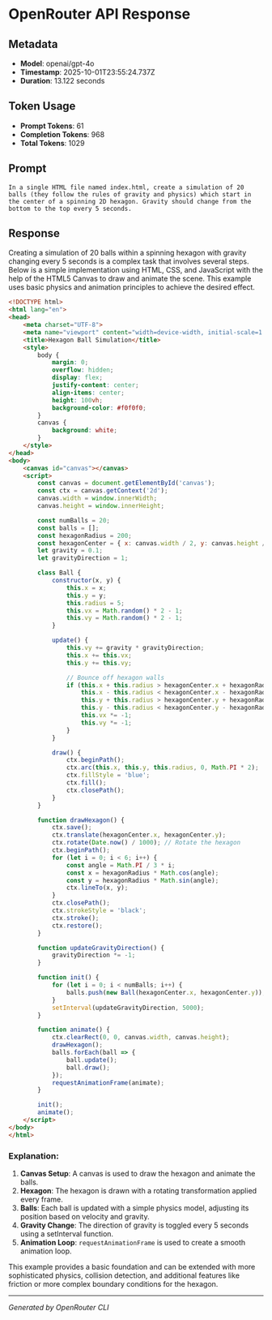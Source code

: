 # OpenRouter API Response

## Metadata
- **Model**: openai/gpt-4o
- **Timestamp**: 2025-10-01T23:55:24.737Z
- **Duration**: 13.122 seconds

## Token Usage
- **Prompt Tokens**: 61
- **Completion Tokens**: 968
- **Total Tokens**: 1029

## Prompt
```
In a single HTML file named index.html, create a simulation of 20 balls (they follow the rules of gravity and physics) which start in the center of a spinning 2D hexagon. Gravity should change from the bottom to the top every 5 seconds.

```

## Response
Creating a simulation of 20 balls within a spinning hexagon with gravity changing every 5 seconds is a complex task that involves several steps. Below is a simple implementation using HTML, CSS, and JavaScript with the help of the HTML5 Canvas to draw and animate the scene. This example uses basic physics and animation principles to achieve the desired effect.

```html
<!DOCTYPE html>
<html lang="en">
<head>
    <meta charset="UTF-8">
    <meta name="viewport" content="width=device-width, initial-scale=1.0">
    <title>Hexagon Ball Simulation</title>
    <style>
        body {
            margin: 0;
            overflow: hidden;
            display: flex;
            justify-content: center;
            align-items: center;
            height: 100vh;
            background-color: #f0f0f0;
        }
        canvas {
            background: white;
        }
    </style>
</head>
<body>
    <canvas id="canvas"></canvas>
    <script>
        const canvas = document.getElementById('canvas');
        const ctx = canvas.getContext('2d');
        canvas.width = window.innerWidth;
        canvas.height = window.innerHeight;

        const numBalls = 20;
        const balls = [];
        const hexagonRadius = 200;
        const hexagonCenter = { x: canvas.width / 2, y: canvas.height / 2 };
        let gravity = 0.1;
        let gravityDirection = 1;

        class Ball {
            constructor(x, y) {
                this.x = x;
                this.y = y;
                this.radius = 5;
                this.vx = Math.random() * 2 - 1;
                this.vy = Math.random() * 2 - 1;
            }

            update() {
                this.vy += gravity * gravityDirection;
                this.x += this.vx;
                this.y += this.vy;

                // Bounce off hexagon walls
                if (this.x + this.radius > hexagonCenter.x + hexagonRadius ||
                    this.x - this.radius < hexagonCenter.x - hexagonRadius ||
                    this.y + this.radius > hexagonCenter.y + hexagonRadius ||
                    this.y - this.radius < hexagonCenter.y - hexagonRadius) {
                    this.vx *= -1;
                    this.vy *= -1;
                }
            }

            draw() {
                ctx.beginPath();
                ctx.arc(this.x, this.y, this.radius, 0, Math.PI * 2);
                ctx.fillStyle = 'blue';
                ctx.fill();
                ctx.closePath();
            }
        }

        function drawHexagon() {
            ctx.save();
            ctx.translate(hexagonCenter.x, hexagonCenter.y);
            ctx.rotate(Date.now() / 1000); // Rotate the hexagon
            ctx.beginPath();
            for (let i = 0; i < 6; i++) {
                const angle = Math.PI / 3 * i;
                const x = hexagonRadius * Math.cos(angle);
                const y = hexagonRadius * Math.sin(angle);
                ctx.lineTo(x, y);
            }
            ctx.closePath();
            ctx.strokeStyle = 'black';
            ctx.stroke();
            ctx.restore();
        }

        function updateGravityDirection() {
            gravityDirection *= -1;
        }

        function init() {
            for (let i = 0; i < numBalls; i++) {
                balls.push(new Ball(hexagonCenter.x, hexagonCenter.y));
            }
            setInterval(updateGravityDirection, 5000);
        }

        function animate() {
            ctx.clearRect(0, 0, canvas.width, canvas.height);
            drawHexagon();
            balls.forEach(ball => {
                ball.update();
                ball.draw();
            });
            requestAnimationFrame(animate);
        }

        init();
        animate();
    </script>
</body>
</html>
```

### Explanation:
1. **Canvas Setup**: A canvas is used to draw the hexagon and animate the balls.
2. **Hexagon**: The hexagon is drawn with a rotating transformation applied every frame.
3. **Balls**: Each ball is updated with a simple physics model, adjusting its position based on velocity and gravity.
4. **Gravity Change**: The direction of gravity is toggled every 5 seconds using a setInterval function.
5. **Animation Loop**: `requestAnimationFrame` is used to create a smooth animation loop.

This example provides a basic foundation and can be extended with more sophisticated physics, collision detection, and additional features like friction or more complex boundary conditions for the hexagon.

---
*Generated by OpenRouter CLI*